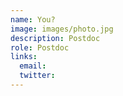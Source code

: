 ```yaml
---
name: You?
image: images/photo.jpg
description: Postdoc
role: Postdoc
links:
  email: 
  twitter: 
---
```


